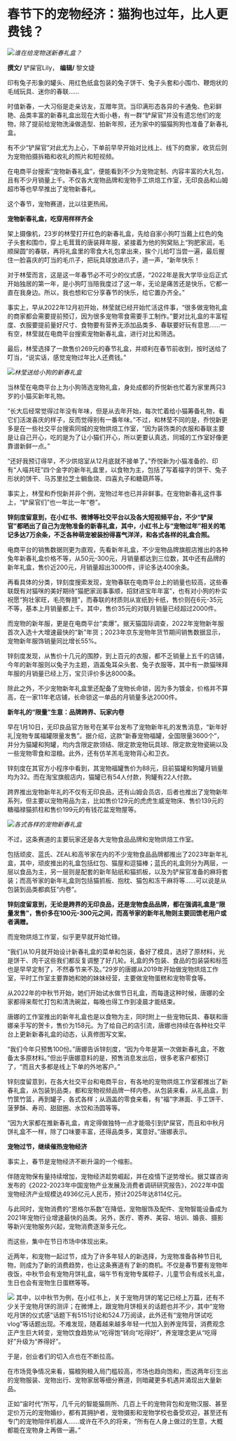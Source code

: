 # 春节下的宠物经济：猫狗也过年，比人更费钱？

![](https://inews.gtimg.com/newsapp_bt/0/15624237375/1000)_谁在给宠物送新春礼盒？_

**撰文/** 铲屎官Lily， **编辑/** 黎文婕

印有兔子形象的罐头、用红色纸盒包装的兔子饼干、兔子头套和小围巾、鞭炮状的毛绒玩具、迷你的春联……

时值新春，一大习俗是走亲访友，互赠年货。当印满形态各异的卡通兔、色彩鲜艳、品类丰富的新春礼盒出现在大街小巷，有一群“铲屎官”并没有遗忘他们的宠物，除了提前给宠物洗澡做造型、拍新年照，还为家中的猫猫狗狗也准备了新春礼盒。

有不少“铲屎官”对此尤为上心，下单前早早开始对比线上、线下的商家，收货后则为宠物拍摄拆箱和收礼的照片和短视频。

在电商平台搜索“宠物新春礼盒”，便能看到不少为宠物定制、内容丰富的大礼包，且有不少月销量上千。不仅各大宠物品牌和宠物手工烘焙工作室，无印良品和山姆超市等也早早推出了宠物新春礼。

这个春节，宠物赛道，比以往更热闹。

**宠物新春礼盒，吃穿用样样齐全**

架上摄像机，23岁的林莹打开红色的新春礼盒，先给自家小狗叮当戴上红色的兔子头套和围巾，穿上毛茸茸的唐装拜年服，紧接着为他的狗窝贴上“狗肥家润，毛顺屎圆”的春联，再将礼盒里的零食大礼包拿出来，挨个儿给叮当尝一遍，最后握住一脸喜庆的叮当的毛爪子，把玩具球放进爪子，道一声，“新年快乐！

对于林莹而言，这是这一年春节必不可少的仪式感，“2022年是我大学毕业后正式开始独居的第一年，是小狗叮当陪我度过了这一年，无论是痛苦还是快乐，它都一直在我身边。所以，我也想和它分享春节的快乐，给它置办齐全。”

事实上，早从2022年12月初开始，林莹就已经开始忙活这件事，“很多做宠物礼盒的商家都会需要提前预订，因为很多宠物零食需要手工制作。”要对比礼盒的丰富程度、衣服要提前量好尺寸、食物要有营养无添加品类多、春联要好玩有意思……一有空，林莹就在电商平台搜索宠物新春礼盒，进行对比和筛选。

最后，林莹选择了一款售价269元的春节礼盒，并顺利在春节前收到，按时送给了叮当，“说实话，感觉宠物过年比人还费钱。”

![](https://inews.gtimg.com/newsapp_bt/0/15624237378/1000)_林莹送给小狗的新春礼盒_

当林莹在电商平台上为小狗筛选宠物礼盒，身处成都的乔悦新也忙着为家里两只3岁的小猫买新年礼物。

“长大后经常觉得过年没有年味，但是从去年开始，每次忙着给小猫筹备礼物，看它们活泼喜庆的样子，反而觉得别有一番年味。”不过，和林莹不同的是，乔悦新更多是在一些社交平台搜索同城的宠物烘焙工作室，“因为装饰类的衣服和春联主要是让自己开心，吃的是为了让小猫们开心，所以更要认真选，同城的工作室好像更靠谱新鲜一点。”

“还好我预订得早，不少烘焙室从12月底就不接单了。”乔悦新为小猫准备的、印有“人喵共旺”四个金字的新年礼盒里，以食物为主，包括了写着福字的饼干、兔子形状的饼干、马苏里拉芝士鲷鱼烧、四喜丸子和糖葫芦等。

事实上，林莹和乔悦新并非个例，宠物过年也已并非鲜事。在宠物新春礼这件事上，“铲屎官们”也一年比一年“卷”。

**锌刻度留意到，在小红书、微博等社交平台以及各大短视频平台，不少“铲屎官”都晒出了自己为宠物准备的新春礼盒，其中，小红书上与“宠物过年”相关的笔记多达7万余条，不乏各种萌宠被装扮得喜气洋洋，和各式各样的礼盒合照。**

电商平台的销售数据则更为直观，先看新年礼盒，不少宠物品牌旗舰店推出的各种兔年新春礼盒价格不等，从50元-300元，月销量都达到三位数，其中还有品牌的新年礼盒，售价近200元，月销量超出3000件，评论多达400余条。

再看具体的分类，锌刻度搜索发现，宠物春联在电商平台上的销量也较高，这些春联既有对猫咪的美好期待“猫肥家润事事顺，招财进宝年年富”，也有对小狗的朴实祝愿“狗壮家旺，毛亮臀翘”，而春联的材质则从宣纸到卡纸，售价则在6元-35元不等，基本上月销量都上千。其中，售价35元的对联月销量已经超过2000件。

而宠物的新年服，更是在电商平台“卖爆”。据天猫国际调查，2022年宠物新年服首次入选十大增速最快的“新”年货；2023年京东宠物年货节期间销售数据显示，宠物新年服饰销量同比增长55%。

锌刻度发现，从售价十几元的围脖，到上百元的衣服，都不乏销量上五千的店铺，今年的新年服则以兔子为主题，涵盖兔耳朵头套、兔子衣服等，其中有一款猫咪拜年服的月销量已经上万，宝贝评价多达8000条。

除此之外，不少宠物新年礼盒里还配备了宠物长命锁，因为多为镀金，价格并不算高，在一家11年老店铺，长命锁这一单品的月销量多达2000件。

**新年礼的“限量”生意：品牌跨界、玩家内卷**

早在1月10日，无印良品官方账号在某平台发布了宠物新年礼的发售消息，“新年好礼|宠物专属福罐限量发售”。据介绍，这款“新春宠物福罐，全国限量3600个”，并分为猫罐和狗罐，均内含限定款领结、限定款宠物玩具球、限定款宠物瓷碗以及一些宠物零食和湿粮。此外，还有仿羊羔毛宠物背心和卫衣。

锌刻度在其官方小程序中看到，其宠物福罐售价为88元，目前猫罐和狗罐月销量均为32。而在淘宝旗舰店内，猫罐已有54人付款，狗罐有22人付款。

跨界推出宠物新年礼的不仅有无印良品，还有山姆会员店，后者也推出了宠物新年系列，但主要以宠物用品为主，比如售价129元的虎虎生威宠物床、售价139元的糖福禄猫抓柱和售价199元的有钱花盆宠物屋等。

![](https://inews.gtimg.com/newsapp_bt/0/15624237382/1000)_各式各样的宠物新春礼盒_

不过，这条赛道的主要玩家还是各大宠物食品品牌和宠物烘焙工作室。

包括顽皮、蓝氏、ZEAL和高爷家在内的不少宠物食品品牌都推出了2023年新年礼盒，其中，顽皮推出的礼盒包括红包、猫屋和逗猫棒；蓝氏的礼盒则分为两层，一层以食品为主，另一层则是配套的新年贴纸和猫抓板，以及为铲屎官准备的麻将套装；而高爷家的新年礼盒则包括猫抓板、抱枕、猫包和冻干麻将等……可以说是从包装到品类都疯狂“内卷”。

**锌刻度留意到，无论是跨界的无印良品，还是宠物食品品牌，都在强调礼盒是“限量发售”，售价多在100元-300元之间，而高爷家的新年礼物则主要回馈老用户或者满赠。**

而宠物烘焙工作室，似乎更早就开始忙碌。

“我们从10月就开始设计新春礼盒的菜单和包装，备好了模具，选好了原材料，光是饼干、肉干这些我们都反复调整了好几轮。礼盒的外包装、食品的包装袋和标签也是早早定制了，不然春节来不及。”29岁的唐娜从2019年开始做宠物烘焙工作室，平时工作室主要靠她和她的妹妹经营，主要做宠物蛋糕和宠物零食等。

从2022年的中秋节开始，她们开始试水做节日礼盒，而每逢这种时候，唐娜的全家都得来帮忙打包和清洗碗盆，每晚也得工作到凌晨才能结束。

唐娜的工作室推出的新年礼盒也是以食物为主，同时附上一些宠物玩具、春联和唐娜亲手写的贺卡，售价为158元。为了给自己的店引流，唐娜也持续在各种社交平台上更新新春礼盒的动态，认真修图写文案。

“我们今年只预售100份。”唐娜告诉锌刻度，“因为今年是第一次做新春礼盒，不敢备太多原材料。”但出乎唐娜意料的是，预售消息发出后，很多老客户都预订了，“而且大多都是线上下单的外地客户。”

锌刻度留意到，在各大社交平台和电商平台，有各地的宠物烘焙工作室都推出了新春礼盒，从包装到品类，都和宠物视频品牌一样内卷。从包装来看，从礼品盒，到竹筐竹篮，再到罐子，各式各样；从涵盖的零食来看，有“福”字淋面、手工饼干、菠萝酥、寿司、甜甜圈、水饺和汤圆等等。

“因为大家都在推新春礼盒，肯定得做独特一点才能吸引到铲屎官，而且和中秋月饼礼盒不一样，除了口味要丰富，还得品类多，寓意好。”唐娜表示。

**宠物过节，继续催热宠物经济**

事实上，春节是宠物经济不断升温的一个缩影。

伴随宠物保有量持续增加，宠物经济趁势崛起，并在疫情下逆势增长。据艾媒咨询发布的《2022-2023年中国宠物产业发展及消费者调研研究报告》，2022年中国宠物经济产业规模达4936亿元人民币，预计2025年达8114亿元。

与此同时，宠物消费的“恩格尔系数”在降低，宠物服饰及配件、宠物智能设备成为2021年宠物行业增速最快的品类。另外，医疗、寄养、美容、培训、婚丧、摄影等新兴宠物服务兴起，宠物消费逐渐多元化。

而这些，集中在节日市场中体现出来。

近两年，和宠物一起过节，成为了许多年轻人的新选择，为宠物准备各种节日礼物，则成为了新的消费趋势，也让这条赛道有了新的商机。不仅是春节要有宠物年夜饭，中秋节会有宠物月饼礼盒，端午节有宠物专属粽子，儿童节会有成长礼盒，生日也会有宠物生日蛋糕等等。

![](https://inews.gtimg.com/newsapp_bt/0/15624237396/1000)
其中，以中秋节为例，在小红书上，关于宠物月饼的笔记已经上万篇，还有不少关于宠物月饼的测评；在微博上，跟宠物月饼相关的话题也并不少，其中“宠物吃月饼的仪式感”话题下有5151讨论和524.7万阅读，此外还有“宠物月饼试吃vlog”等话题出现。不难发现，随着越来越多年轻一代加入到养宠阵营，消费观念正产生巨大转变，宠物饮食趋势从“吃得饱”转向“吃得好”，养宠理念更从“吃得好”升级为“养得好”。

于是，创业者们的切入点也在不断拉高。

在市场竞争情况来看，猫粮狗粮入局门槛较高，市场也趋向饱和，而这两年衍生出的宠物服装、宠物出行、宠物家居等细分赛道，则暗藏更多机遇并涌现出大量新品。

正如“宙时代”所写，几千元的智能猫厕所、几百上千的宠物背包和宠物汉服、甚至定价万元的宠物婚纱，都有其拥护者，宠物摄影和宠物学校也备受欢迎，甚至还有专门的宠物陪伴机器人……或许在不久的将来，“所有在人身上做过的生意，大概都能在宠物身上再做一遍。”

